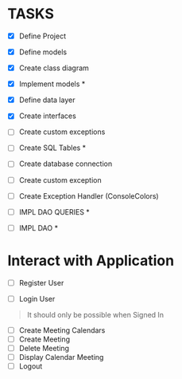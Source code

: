 # TASKS
- [x] Define Project
- [x] Define models
- [x] Create class diagram
- [x] Implement models *
- [x] Define data layer
- [x] Create interfaces
- [ ] Create custom exceptions

- [ ] Create SQL Tables *
- [ ] Create database connection
- [ ] Create custom exception
- [ ] Create Exception Handler (ConsoleColors)

- [ ] IMPL DAO QUERIES *
- [ ] IMPL DAO *


# Interact with Application
- [ ] Register User
- [ ] Login User


> It should only be possible when Signed In
- [ ] Create Meeting Calendars
- [ ] Create Meeting
- [ ] Delete Meeting
- [ ] Display Calendar Meeting
- [ ] Logout